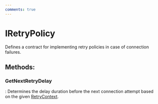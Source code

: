 ```yaml
---
comments: true
---
```

# IRetryPolicy

Defines a contract for implementing retry policies in case of connection failures. 


## **Methods**:

### **GetNextRetryDelay**
: Determines the delay duration before the next connection attempt based on the given [RetryContext](RetryContext.md). 